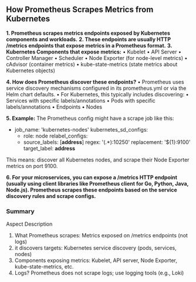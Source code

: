 ## How Prometheus Scrapes Metrics from Kubernetes

**1. Prometheus scrapes metrics endpoints exposed by Kubernetes components and workloads.**
**2. These endpoints are usually HTTP /metrics endpoints that expose metrics in a Prometheus format.**
**3. Kubernetes Components that expose metrics:**
		• Kubelet
		• API Server
		• Controller Manager
		• Scheduler
		• Node Exporter (for node-level metrics)
		• cAdvisor (container metrics)
		• kube-state-metrics (state metrics about Kubernetes objects)
		
**4. How does Prometheus discover these endpoints?**
		• Prometheus uses service discovery mechanisms configured in its prometheus.yml or via the Helm chart defaults.
		• For Kubernetes, this typically includes discovering:
			• Services with specific labels/annotations
			• Pods with specific labels/annotations
			• Endpoints
			• Nodes
			
**5. Example:**
The Prometheus config might have a scrape job like this:

- job_name: 'kubernetes-nodes'
  kubernetes_sd_configs:
    - role: node
  relabel_configs:
    - source_labels: [__address__]
      regex: '(.*):10250'
      replacement: '${1}:9100'
      target_label: __address__

This means: discover all Kubernetes nodes, and scrape their Node Exporter metrics on port 9100.
	
**6. For your microservices, you can expose a /metrics HTTP endpoint (usually using client libraries like Prometheus client for Go, Python, Java, Node.js). Prometheus scrapes these endpoints based on the service discovery rules and scrape configs.**

### Summary
Aspect	Description
1. What Prometheus scrapes:	Metrics exposed on /metrics endpoints (not logs)
2.  it discovers targets:	Kubernetes service discovery (pods, services, nodes)
3. Components exposing metrics:	Kubelet, API server, Node Exporter, kube-state-metrics, etc.
4. Logs?	Prometheus does not scrape logs; use logging tools (e.g., Loki)

